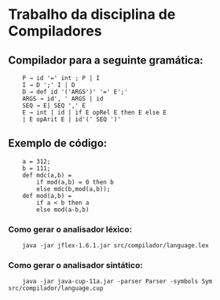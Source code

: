 # Trabalho da disciplina de Compiladores

## Compilador para a seguinte gramática:
```
    P → id '=' int ; P | I
    I → D ';' I | D
    D → def id '('ARGS')' '=' E';'
    ARGS → id', ' ARGS | id
    SEQ → E| SEQ ',' E
    E → int | id | if E opRel E then E else E
    | E opArit E | id'(' SEQ ')'
```

## Exemplo de código:
```
    a = 312;
    b = 111;
    def mdc(a,b) =
        if mod(a,b) = 0 then b
        else mdc(b,mod(a,b));
    def mod(a,b) =
        if a < b then a
        else mod(a-b,b)
```

### Como gerar o analisador léxico:
```
    java -jar jflex-1.6.1.jar src/compilador/language.lex
```

### Como gerar o analisador sintático:
```
    java -jar java-cup-11a.jar -parser Parser -symbols Sym src/compilador/language.cup
```
